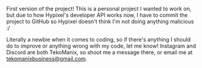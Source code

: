 First version of the project! This is a personal project I wanted to work on, but due to how Hypixel's developer API works now, I have to commit the project to GitHub so Hypixel doesn't think I'm not doing anything malicious :/

Literally a newbie when it comes to coding, so if there's anything I should do to improve or anything wrong with my code, let me know! Instagram and Discord are both TekoManix, so shoot me a message there, or email me at 
tekomanixbusiness@gmail.com.
